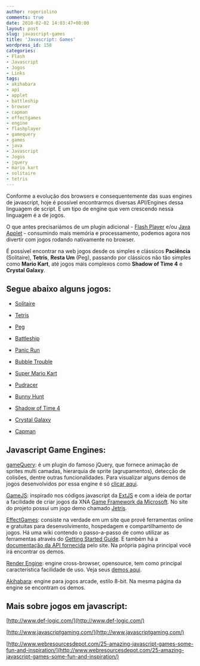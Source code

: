 ```yaml
---
author: rogeriolino
comments: true
date: 2010-02-02 14:03:47+00:00
layout: post
slug: javascript-games
title: 'Javascript: Games'
wordpress_id: 158
categories:
- Flash
- Javascript
- Jogos
- Links
tags:
- akihabara
- api
- applet
- battleship
- browser
- capman
- effectgames
- engine
- flashplayer
- gamequery
- games
- java
- Javascript
- Jogos
- jquery
- mario kart
- solitaire
- tetris
---
```


Conforme a evolução dos browsers e consequentemente das suas engines de javascript, hoje é possível encontrarmos diversas API/Engines dessa linguagem de script. E um tipo de engine que vem crescendo nessa linguagem é a de jogos.

O que antes precisariámos de um plugin adicional - [Flash Player](http://get.adobe.com/br/flashplayer/) e/ou [Java Applet](http://java.sun.com/applets/) - consumindo mais memória e processamento, podemos agora nos divertir com jogos rodando nativamente no browser.

É possível encontrar na web jogos desde os simples e clássicos **Paciência** (Solitaire), **Tetris**, **Resta Um** (Peg), passando por clássicos não tão simples como **Mario Kart**, até jogos mais complexos como **Shadow of Time 4** e **Crystal Galaxy**.


## Segue abaixo alguns jogos:





	
  * [Solitaire](http://www.freejavascriptgames.info/games/solitaire/solitaire1.0.html)

	
  * [Tetris](http://www.freejavascriptgames.info/games/jsTetris/tetris1.html)

	
  * [Peg](http://www.freejavascriptgames.info/games/peg/peg.html)

	
  * [Battleship](http://www.tammyyee.com/keiki_page/javascript_games/battle/battleship.html)

	
  * [Panic Run](http://www.def-logic.com/panic/panic.html)

	
  * [Bubble Trouble](http://xwuz.com/bubble/)

	
  * [Super Mario Kart](http://www.nihilogic.dk/labs/mariokart/)

	
  * [Pudracer](http://www.xs4all.nl/~peterned/games.html#pudracer)

	
  * [Bunny Hunt](http://www.themaninblue.com/experiment/BunnyHunt/)

	
  * [Shadow of Time 4](http://sot4.aerosphere-studios.com/)

	
  * [Crystal Galaxy](http://www.effectgames.com/effect/games/crystalgalaxy/)

	
  * [Capman](http://www.kesiev.com/akihabara/demo/game-capman.html)




## Javascript Game Engines:


[gameQuery](http://gamequery.onaluf.org/): é um plugin do famoso jQuery, que fornece animação de sprites multi camadas, hierarquia de sprite (agrupamentos), detecção de colisões, dentre outras funcionalidades. Para visualizar alguns demos de jogos desenvolvidos por essa engine é só [clicar aqui](http://gamequery.onaluf.org/demos.php).

[GameJS](http://tommysmind.com/gamejs/): inspirado nos códigos javascript da [ExtJS](http://www.extjs.com/) e com a ideia de portar a facilidade de criar jogos da XNA [Game Framework da Microsoft](http://www.xna.com/). No site do projeto possui um jogo demo chamado [Jetris](http://www.tommysmind.com/jetris/).

[EffectGames](http://www.effectgames.com/effect/): consiste na verdade em um site que provê ferramentas online e gratuitas para desenvolvimento, hospedagem e compartilhamento de jogos. Há uma wiki contendo o passo-a-passo de como utilizar as ferramentas através do [Getting Started Guide](http://www.effectgames.com/effect/#Article/docs/Getting_Started_Guide). E também há a [documentação da API fornecida](http://www.effectgames.com/effect/#Article/docs/API_Reference_Guide|1) pelo site. Na própria página principal você irá encontrar os demos.

[Render Engine](http://www.renderengine.com/index.php): engine cross-browser, opensource, tem como principal característica facilidade de uso. Veja seus [demos aqui](http://www.renderengine.com/demos.php).

[Akihabara](http://www.kesiev.com/akihabara/): engine para jogos arcade, estilo 8-bit. Na mesma página da engine se encontram os demos.


## Mais sobre jogos em javascript:


[http://www.def-logic.com/](http://www.def-logic.com/)

[http://www.javascriptgaming.com/](http://www.javascriptgaming.com/)

[http://www.webresourcesdepot.com/25-amazing-javascript-games-some-fun-and-inspiration/](http://www.webresourcesdepot.com/25-amazing-javascript-games-some-fun-and-inspiration/)
